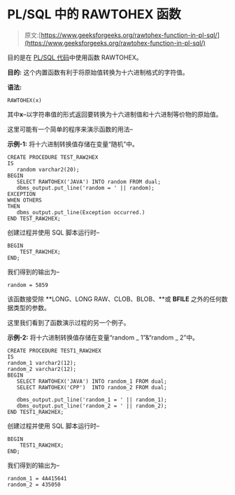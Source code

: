 # PL/SQL 中的 RAWTOHEX 函数

> 原文:[https://www.geeksforgeeks.org/rawtohex-function-in-pl-sql/](https://www.geeksforgeeks.org/rawtohex-function-in-pl-sql/)

目的是在 [PL/SQL 代码](https://www.geeksforgeeks.org/plsql-introduction/)中使用函数 RAWTOHEX。

**目的:**
这个内置函数有利于将原始值转换为十六进制格式的字符值。

**语法:**

```
RAWTOHEX(x) 
```

其中**x**–以字符串值的形式返回要转换为十六进制值和十六进制等价物的原始值。

这里可能有一个简单的程序来演示函数的用法–

**示例-1:** 将十六进制转换值存储在变量“随机”中。

```
CREATE PROCEDURE TEST_RAW2HEX
IS
   random varchar2(20);
BEGIN
   SELECT RAWTOHEX('JAVA') INTO random FROM dual;
   dbms_output.put_line('random = ' || random);
EXCEPTION
WHEN OTHERS
THEN
   dbms_output.put_line(Exception occurred.)
END TEST_RAW2HEX;
```

创建过程并使用 SQL 脚本运行时–

```
BEGIN
    TEST_RAW2HEX;
END;
```

我们得到的输出为–

```
random = 5859 
```

该函数接受除 **LONG、LONG RAW、CLOB、BLOB、**或 **BFILE** 之外的任何数据类型的参数。

这里我们看到了函数演示过程的另一个例子。

**示例-2:** 将十六进制转换值存储在变量“random _ 1”&“random _ 2”中。

```
CREATE PROCEDURE TEST1_RAW2HEX
IS
random_1 varchar2(12);
random_2 varchar2(12);
BEGIN
   SELECT RAWTOHEX('JAVA') INTO random_1 FROM dual;
   SELECT RAWTOHEX('CPP')  INTO random_2 FROM dual;

   dbms_output.put_line('random_1 = ' || random_1);
   dbms_output.put_line('random_2 = ' || random_2);
END TEST1_RAW2HEX;
```

创建过程并使用 SQL 脚本运行时–

```
BEGIN
    TEST1_RAW2HEX;
END;
```

我们得到的输出为–

```
random_1 = 4A415641
random_2 = 435050 
```